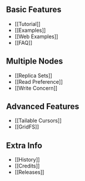 ## Basic Features
* [[Tutorial]]
* [[Examples]]
* [[Web Examples]]
* [[FAQ]]

## Multiple Nodes
* [[Replica Sets]]
* [[Read Preference]]
* [[Write Concern]]

## Advanced Features
* [[Tailable Cursors]]
* [[GridFS]]

## Extra Info
* [[History]]
* [[Credits]]
* [[Releases]]